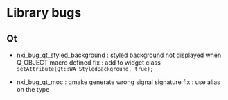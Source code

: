 # Library bugs
## Qt
- nxi_bug_qt_styled_background : styled background not displayed when Q_OBJECT macro defined 
    fix : add to widget class  `setAttribute(Qt::WA_StyledBackground, true);`
    
- nxi_bug_qt_moc : qmake generate wrong signal signature
    fix : use alias on the type